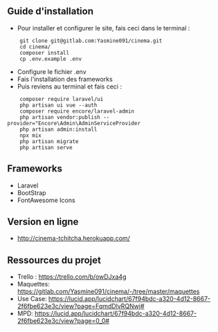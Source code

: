 ## Guide d'installation
* Pour installer et configurer le site, fais ceci dans le terminal :
```
    git clone git@gitlab.com:Yasmine091/cinema.git
    cd cinema/
    composer install
    cp .env.example .env
```
* Configure le fichier .env
* Fais l'installation des frameworks
* Puis reviens au terminal et fais ceci :
```
    composer require laravel/ui
    php artisan ui vue --auth
    composer require encore/laravel-admin
    php artisan vendor:publish --provider="Encore\Admin\AdminServiceProvider
    php artisan admin:install
    npx mix
    php artisan migrate
    php artisan serve
```

## Frameworks
* Laravel
* BootStrap 
* FontAwesome Icons

## Version en ligne
* http://cinema-tchitcha.herokuapp.com/

## Ressources du projet
* Trello : https://trello.com/b/owDJxa4g
* Maquettes: https://gitlab.com/Yasmine091/cinema/-/tree/master/maquettes
* Use Case: https://lucid.app/lucidchart/67f94bdc-a320-4d12-8667-2f6fbe623e3c/view?page=FqmdDlvRQNwj#
* MPD: https://lucid.app/lucidchart/67f94bdc-a320-4d12-8667-2f6fbe623e3c/view?page=0_0#